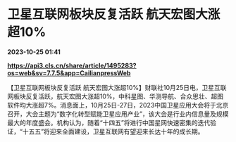 # 卫星互联网板块反复活跃 航天宏图大涨超10%

**2023-10-25 01:41**

**https://api3.cls.cn/share/article/1495283?os=web&sv=7.7.5&app=CailianpressWeb**

【卫星互联网板块反复活跃 航天宏图大涨超10%】财联社10月25日电，卫星互联网板块反复活跃，航天宏图大涨超10%，中科星图、华测导航、合众思壮、超图软件均大涨超7%。消息面上，10月25日-27日，2023中国卫星应用大会将于北京召开，大会主题为“数字化转型赋能卫星应用产业”，该大会是行业内信息量及规模最大的年度盛会。机构认为，随着“十四五”将进行中国星网快速密集的迭代验证，“十五五”将迎来全面建设，卫星互联网有望迎来长达十年的成长期。